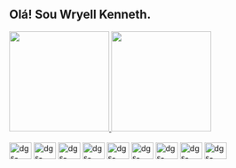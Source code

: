 
<h2>Olá! Sou Wryell Kenneth.</h2>

<div>
  <a href="https://github.com/VoidKitsune">
    <img height="180em" src="https://github-readme-stats.vercel.app/api?username=VoidKitsune&show_icons=true&theme=react">
    <img height="180em" src="https://github-readme-stats.vercel.app/api/top-langs/?username=VoidKitsune&layout=compact&langs_count=16&theme=react">
  </a>
</div>

<div style="display: inline-block"> <br>

  <img align="center" alt="dgs-html" height="30" width="40" src="https://cdn.jsdelivr.net/gh/devicons/devicon@latest/icons/html5/html5-original.svg" />
  <img align="center" alt="dgs-html" height="30" width="40" src="https://cdn.jsdelivr.net/gh/devicons/devicon@latest/icons/css3/css3-original.svg" />        
  <img align="center" alt="dgs-html" height="30" width="40" src="https://cdn.jsdelivr.net/gh/devicons/devicon@latest/icons/javascript/javascript-original.svg" />
  <img align="center" alt="dgs-html" height="30" width="40" src="https://cdn.jsdelivr.net/gh/devicons/devicon@latest/icons/bootstrap/bootstrap-original.svg" />
  <img align="center" alt="dgs-tailwind" height="30" width="40" src="https://upload.wikimedia.org/wikipedia/commons/d/d5/Tailwind_CSS_Logo.svg" />
  <img align="center" alt="dgs-html" height="30" width="40" src="https://cdn.jsdelivr.net/gh/devicons/devicon@latest/icons/python/python-original.svg" />
  <img align="center" alt="dgs-html" height="30" width="40" src="https://cdn.jsdelivr.net/gh/devicons/devicon@latest/icons/php/php-original.svg" />
  <img align="center" alt="dgs-html" height="30" width="40" src="https://cdn.jsdelivr.net/gh/devicons/devicon@latest/icons/java/java-original.svg" />  
  <img align="center" alt="dgs-html" height="30" width="40" src="https://cdn.jsdelivr.net/gh/devicons/devicon@latest/icons/mysql/mysql-original.svg" />
  
  
</div>
